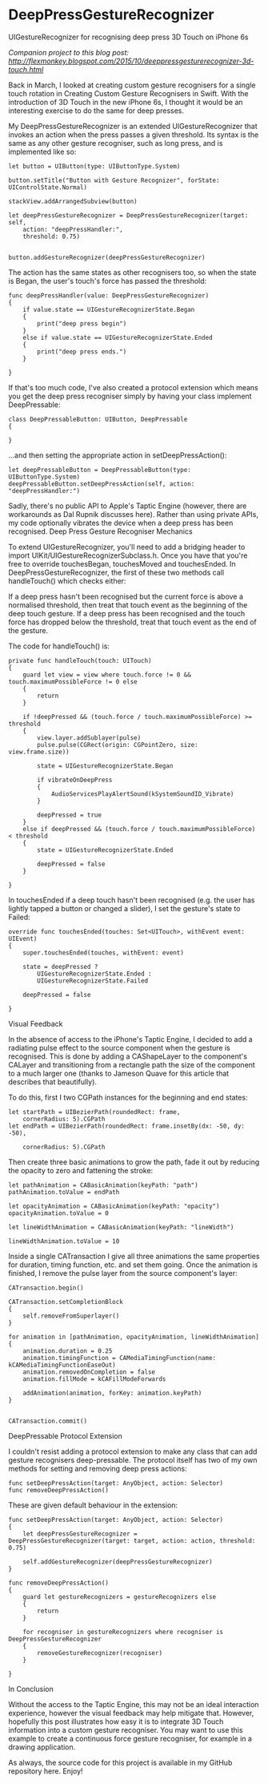 # DeepPressGestureRecognizer
UIGestureRecognizer for recognising deep press 3D Touch on iPhone 6s

_Companion project to this blog post: http://flexmonkey.blogspot.com/2015/10/deeppressgesturerecognizer-3d-touch.html_

Back in March, I looked at creating custom gesture recognisers for a single touch rotation in Creating Custom Gesture Recognisers in Swift. With the introduction of 3D Touch in the new iPhone 6s, I thought it would be an interesting exercise to do the same for deep presses. 

My DeepPressGestureRecognizer is an extended UIGestureRecognizer that invokes an action when the press passes a given threshold. Its syntax is the same as any other gesture recogniser, such as long press, and is implemented like so:

    let button = UIButton(type: UIButtonType.System)
    
    button.setTitle("Button with Gesture Recognizer", forState: UIControlState.Normal)

    stackView.addArrangedSubview(button)
    
    let deepPressGestureRecognizer = DeepPressGestureRecognizer(target: self,
        action: "deepPressHandler:",
        threshold: 0.75)
    

    button.addGestureRecognizer(deepPressGestureRecognizer)

The action has the same states as other recognisers too, so when the state is Began, the user's touch's force has passed the threshold:

    func deepPressHandler(value: DeepPressGestureRecognizer)
    {
        if value.state == UIGestureRecognizerState.Began
        {
            print("deep press begin")
        }
        else if value.state == UIGestureRecognizerState.Ended
        {
            print("deep press ends.")
        }

    }

If that's too much code, I've also created a protocol extension which means you get the deep press recogniser simply by having your class implement DeepPressable:

    class DeepPressableButton: UIButton, DeepPressable
    {

    }

...and then setting the appropriate action in setDeepPressAction():

    let deepPressableButton = DeepPressableButton(type: UIButtonType.System)
    deepPressableButton.setDeepPressAction(self, action: "deepPressHandler:")

Sadly, there's no public API to Apple's Taptic Engine (however, there are workarounds as Dal Rupnik discusses here). Rather than using private APIs, my code optionally vibrates the  device when a deep press has been recognised.
Deep Press Gesture Recogniser Mechanics

To extend UIGestureRecognizer, you'll need to add a bridging header to import UIKit/UIGestureRecognizerSubclass.h. Once you have that you're free to override touchesBegan, touchesMoved and touchesEnded. In DeepPressGestureRecognizer, the first of these two methods call handleTouch() which checks either:

If a deep press hasn't been recognised but the current force is above a normalised threshold, then treat that touch event as the beginning of the deep touch gesture.
If a deep press has been recognised and the touch force has dropped below the threshold, treat that touch event as the end of the gesture.

The code for handleTouch() is: 

    private func handleTouch(touch: UITouch)
    {
        guard let view = view where touch.force != 0 && touch.maximumPossibleForce != 0 else
        {
            return
        }

        if !deepPressed && (touch.force / touch.maximumPossibleForce) >= threshold
        {
            view.layer.addSublayer(pulse)
            pulse.pulse(CGRect(origin: CGPointZero, size: view.frame.size))

            state = UIGestureRecognizerState.Began
            
            if vibrateOnDeepPress
            {
                AudioServicesPlayAlertSound(kSystemSoundID_Vibrate)
            }
            
            deepPressed = true
        }
        else if deepPressed && (touch.force / touch.maximumPossibleForce) < threshold
        {
            state = UIGestureRecognizerState.Ended
            
            deepPressed = false
        }

    }

In touchesEnded  if a deep touch hasn't been recognised (e.g. the user has lightly tapped a button or changed a slider), I set the gesture's state to Failed:

    override func touchesEnded(touches: Set<UITouch>, withEvent event: UIEvent)
    {
        super.touchesEnded(touches, withEvent: event)
        
        state = deepPressed ?
            UIGestureRecognizerState.Ended :
            UIGestureRecognizerState.Failed
        
        deepPressed = false

    }
Visual Feedback

In the absence of access to the iPhone's Taptic Engine, I decided to add a radiating pulse effect to the source component when the gesture is recognised. This is done by adding a CAShapeLayer to the component's CALayer and transitioning from a rectangle path the size of the component to a much larger one (thanks to Jameson Quave for this article that describes that beautifully). 

To do this, first I two CGPath instances for the beginning and end states:

    let startPath = UIBezierPath(roundedRect: frame,
        cornerRadius: 5).CGPath
    let endPath = UIBezierPath(roundedRect: frame.insetBy(dx: -50, dy: -50),

        cornerRadius: 5).CGPath

Then create three basic animations to grow the path, fade it out by reducing the opacity to zero and fattening the stroke:

    let pathAnimation = CABasicAnimation(keyPath: "path")
    pathAnimation.toValue = endPath
    
    let opacityAnimation = CABasicAnimation(keyPath: "opacity")
    opacityAnimation.toValue = 0
    
    let lineWidthAnimation = CABasicAnimation(keyPath: "lineWidth")

    lineWidthAnimation.toValue = 10

Inside a single CATransaction  I give all three animations the same properties for duration, timing function, etc. and set them going. Once the animation is finished, I remove the pulse layer from the source component's layer:

    CATransaction.begin()
    
    CATransaction.setCompletionBlock
    {
        self.removeFromSuperlayer()
    }
    
    for animation in [pathAnimation, opacityAnimation, lineWidthAnimation]
    {
        animation.duration = 0.25
        animation.timingFunction = CAMediaTimingFunction(name: kCAMediaTimingFunctionEaseOut)
        animation.removedOnCompletion = false
        animation.fillMode = kCAFillModeForwards
        
        addAnimation(animation, forKey: animation.keyPath)
    }
    

    CATransaction.commit()
DeepPressable Protocol Extension

I couldn't resist adding a protocol extension to make any class that can add gesture recognisers deep-pressable. The protocol itself has two of my own methods for setting and removing deep press actions:

    func setDeepPressAction(target: AnyObject, action: Selector)
    func removeDeepPressAction()

These are given default behaviour in the extension:

    func setDeepPressAction(target: AnyObject, action: Selector)
    {
        let deepPressGestureRecognizer = DeepPressGestureRecognizer(target: target, action: action, threshold: 0.75)
        
        self.addGestureRecognizer(deepPressGestureRecognizer)
    }
    
    func removeDeepPressAction()
    {
        guard let gestureRecognizers = gestureRecognizers else
        {
            return
        }
        
        for recogniser in gestureRecognizers where recogniser is DeepPressGestureRecognizer
        {
            removeGestureRecognizer(recogniser)
        }

    }
In Conclusion

Without the access to the Taptic Engine, this may not be an ideal interaction experience, however the visual feedback may help mitigate that. However, hopefully this post illustrates how easy it is to integrate 3D Touch information into a custom gesture recogniser. You may want to use this example to create a continuous force gesture recogniser, for example in a drawing application. 

As always, the source code for this project is available in my GitHub repository here.  Enjoy!
